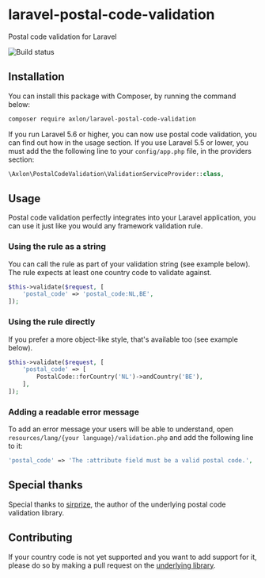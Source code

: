 # laravel-postal-code-validation
Postal code validation for Laravel

![Build status](https://travis-ci.org/axlon/laravel-postal-code-validation.svg?branch=master)

## Installation
You can install this package with Composer, by running the command below:

```bash
composer require axlon/laravel-postal-code-validation
```

If you run Laravel 5.6 or higher, you can now use postal code validation, you can find out how in the usage section. If
you use Laravel 5.5 or lower, you must add the the following line to your `config/app.php` file, in the providers
section:

```php
\Axlon\PostalCodeValidation\ValidationServiceProvider::class,
```

## Usage
Postal code validation perfectly integrates into your Laravel application, you can use it just like you would any
framework validation rule.

### Using the rule as a string
You can call the rule as part of your validation string (see example below). The rule expects at least one country code
to validate against.

```php
$this->validate($request, [
    'postal_code' => 'postal_code:NL,BE',
]);
```

### Using the rule directly
If you prefer a more object-like style, that's available too (see example below).

```php
$this->validate($request, [
    'postal_code' => [
        PostalCode::forCountry('NL')->andCountry('BE'),
    ],
]);
```

### Adding a readable error message
To add an error message your users will be able to understand, open `resources/lang/{your language}/validation.php` and
add the following line to it:

```php
'postal_code' => 'The :attribute field must be a valid postal code.',
```

## Special thanks
Special thanks to [sirprize](https://github.com/sirprize), the author of the underlying postal code validation library.

## Contributing
If your country code is not yet supported and you want to add support for it, please do so by making a pull request on
the [underlying library](https://github.com/sirprize/postal-code-validator).
